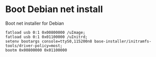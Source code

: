 # Boot Debian net install

Boot net installer for Debian

```console
fatload usb 0:1 0x00800000 /uImage; 
fatload usb 0:1 0x01100000 /uInitrd; 
setenv bootargs console=ttyS0,115200n8 base-installer/initramfs-tools/driver-policy=most; 
bootm 0x00800000 0x01100000
```